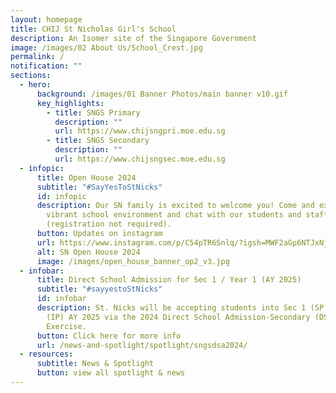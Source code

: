 ```yaml
---
layout: homepage
title: CHIJ St Nicholas Girl's School
description: An Isomer site of the Singapore Government
image: /images/02 About Us/School_Crest.jpg
permalink: /
notification: ""
sections:
  - hero:
      background: /images/01 Banner Photos/main banner v10.gif
      key_highlights:
        - title: SNGS Primary
          description: ""
          url: https://www.chijsngpri.moe.edu.sg
        - title: SNGS Secondary
          description: ""
          url: https://www.chijsngsec.moe.edu.sg
  - infopic:
      title: Open House 2024
      subtitle: "#SayYesToStNicks"
      id: infopic
      description: Our SN family is excited to welcome you! Come and experience our
        vibrant school environment and chat with our students and staff
        (registration not required).
      button: Updates on instagram
      url: https://www.instagram.com/p/C54pTR6Snlq/?igsh=MWF2aGp6NTJxNjh1OA==
      alt: SN Open House 2024
      image: /images/open_house_banner_op2_v3.jpg
  - infobar:
      title: Direct School Admission for Sec 1 / Year 1 (AY 2025)
      subtitle: "#sayyestoStNicks"
      id: infobar
      description: St. Nicks will be accepting students into Sec 1 (SP) and Year 1
        (IP) AY 2025 via the 2024 Direct School Admission-Secondary (DSA-Sec)
        Exercise.
      button: Click here for more info
      url: /news-and-spotlight/spotlight/sngsdsa2024/
  - resources:
      subtitle: News & Spotlight
      button: view all spotlight & news
---
```

